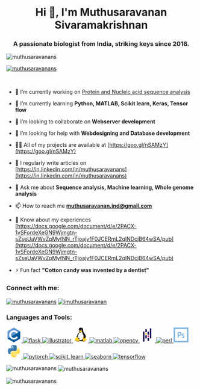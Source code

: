 <h1 align="center">Hi 👋, I'm Muthusaravanan Sivaramakrishnan</h1>
<h3 align="center">A passionate biologist from India, striking keys since 2016.</h3>

<p align="left"> <img src="https://komarev.com/ghpvc/?username=muthusaravanans&label=Profile%20views&color=0e75b6&style=flat" alt="muthusaravanans" /> </p>

<p align="left"> <a href="https://github.com/ryo-ma/github-profile-trophy"><img src="https://github-profile-trophy.vercel.app/?username=muthusaravanans" alt="muthusaravanans" /></a> </p>

<p align="left"> <a href="https://twitter.com/" target="blank"><img src="https://img.shields.io/twitter/follow/?logo=twitter&style=for-the-badge" alt="" /></a> </p>

- 🔭 I’m currently working on [Protein and Nucleic acid sequence analysis](https://github.com/MuthusaravananS/EnsembleQS)

- 🌱 I’m currently learning **Python, MATLAB, Scikit learn, Keras, Tensor flow**

- 👯 I’m looking to collaborate on **Webserver development**

- 🤝 I’m looking for help with **Webdesigning and Database development**

- 👨‍💻 All of my projects are available at [https://goo.gl/nSAMzY](https://goo.gl/nSAMzY)

- 📝 I regularly write articles on [https://in.linkedin.com/in/muthusaravanans](https://in.linkedin.com/in/muthusaravanans)

- 💬 Ask me about **Sequence analysis, Machine learning, Whole genome analysis**

- 📫 How to reach me **muthusaravanan.ind@gmail.com**

- 📄 Know about my experiences [https://docs.google.com/document/d/e/2PACX-1vSFordeXeGN9Wjmgtn-sZseUaVWvZpMyfNN_rTjoajvfF0JCERmL2qINDcjB64wSA/pub](https://docs.google.com/document/d/e/2PACX-1vSFordeXeGN9Wjmgtn-sZseUaVWvZpMyfNN_rTjoajvfF0JCERmL2qINDcjB64wSA/pub)

- ⚡ Fun fact **"Cotton candy was invented by a dentist"**

<h3 align="left">Connect with me:</h3>
<p align="left">
<a href="https://linkedin.com/in/muthusaravanans" target="blank"><img align="center" src="https://raw.githubusercontent.com/rahuldkjain/github-profile-readme-generator/master/src/images/icons/Social/linked-in-alt.svg" alt="muthusaravanans" height="30" width="40" /></a>
<a href="https://instagram.com/imuthusaravanan" target="blank"><img align="center" src="https://raw.githubusercontent.com/rahuldkjain/github-profile-readme-generator/master/src/images/icons/Social/instagram.svg" alt="imuthusaravanan" height="30" width="40" /></a>
</p>

<h3 align="left">Languages and Tools:</h3>
<p align="left"> <a href="https://www.cprogramming.com/" target="_blank" rel="noreferrer"> <img src="https://raw.githubusercontent.com/devicons/devicon/master/icons/c/c-original.svg" alt="c" width="40" height="40"/> </a> <a href="https://flask.palletsprojects.com/" target="_blank" rel="noreferrer"> <img src="https://www.vectorlogo.zone/logos/pocoo_flask/pocoo_flask-icon.svg" alt="flask" width="40" height="40"/> </a> <a href="https://www.adobe.com/in/products/illustrator.html" target="_blank" rel="noreferrer"> <img src="https://www.vectorlogo.zone/logos/adobe_illustrator/adobe_illustrator-icon.svg" alt="illustrator" width="40" height="40"/> </a> <a href="https://www.linux.org/" target="_blank" rel="noreferrer"> <img src="https://raw.githubusercontent.com/devicons/devicon/master/icons/linux/linux-original.svg" alt="linux" width="40" height="40"/> </a> <a href="https://www.mathworks.com/" target="_blank" rel="noreferrer"> <img src="https://upload.wikimedia.org/wikipedia/commons/2/21/Matlab_Logo.png" alt="matlab" width="40" height="40"/> </a> <a href="https://opencv.org/" target="_blank" rel="noreferrer"> <img src="https://www.vectorlogo.zone/logos/opencv/opencv-icon.svg" alt="opencv" width="40" height="40"/> </a> <a href="https://pandas.pydata.org/" target="_blank" rel="noreferrer"> <img src="https://raw.githubusercontent.com/devicons/devicon/2ae2a900d2f041da66e950e4d48052658d850630/icons/pandas/pandas-original.svg" alt="pandas" width="40" height="40"/> </a> <a href="https://www.perl.org/" target="_blank" rel="noreferrer"> <img src="https://api.iconify.design/logos-perl.svg" alt="perl" width="40" height="40"/> </a> <a href="https://www.photoshop.com/en" target="_blank" rel="noreferrer"> <img src="https://raw.githubusercontent.com/devicons/devicon/master/icons/photoshop/photoshop-line.svg" alt="photoshop" width="40" height="40"/> </a> <a href="https://www.python.org" target="_blank" rel="noreferrer"> <img src="https://raw.githubusercontent.com/devicons/devicon/master/icons/python/python-original.svg" alt="python" width="40" height="40"/> </a> <a href="https://pytorch.org/" target="_blank" rel="noreferrer"> <img src="https://www.vectorlogo.zone/logos/pytorch/pytorch-icon.svg" alt="pytorch" width="40" height="40"/> </a> <a href="https://scikit-learn.org/" target="_blank" rel="noreferrer"> <img src="https://upload.wikimedia.org/wikipedia/commons/0/05/Scikit_learn_logo_small.svg" alt="scikit_learn" width="40" height="40"/> </a> <a href="https://seaborn.pydata.org/" target="_blank" rel="noreferrer"> <img src="https://seaborn.pydata.org/_images/logo-mark-lightbg.svg" alt="seaborn" width="40" height="40"/> </a> <a href="https://www.tensorflow.org" target="_blank" rel="noreferrer"> <img src="https://www.vectorlogo.zone/logos/tensorflow/tensorflow-icon.svg" alt="tensorflow" width="40" height="40"/> </a> </p>

<p><img align="left" src="https://github-readme-stats.vercel.app/api/top-langs?username=muthusaravanans&show_icons=true&locale=en&layout=compact" alt="muthusaravanans" /></p>

<p>&nbsp;<img align="center" src="https://github-readme-stats.vercel.app/api?username=muthusaravanans&show_icons=true&locale=en" alt="muthusaravanans" /></p>

<p><img align="center" src="https://github-readme-streak-stats.herokuapp.com/?user=muthusaravanans&" alt="muthusaravanans" /></p>

